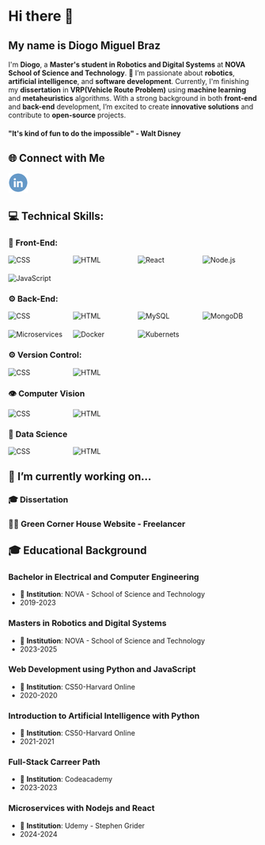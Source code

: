 
# Hi there 👋
## My name is **Diogo Miguel Braz**

I'm **Diogo**, a **Master's student in Robotics and Digital Systems** at **NOVA School of Science and Technology**. 🚀
I’m passionate about **robotics**, **artificial intelligence**, and **software development**. Currently, I'm finishing my **dissertation** in **VRP(Vehicle Route Problem)** using **machine learning** and **metaheuristics** algorithms. With a strong background in both **front-end** and **back-end** development, I’m excited to create **innovative solutions** and contribute to **open-source** projects.

#### "It's kind of fun to do the impossible" - Walt Disney


## 🌐 **Connect with Me**

<div style={display:flex}>
    <a href="https://www.linkedin.com/in/diogo-miguel-braz-8339271a0/">
    <img src="image-2.png" width="40" height="40">
    </a>
</div>  


## 💻 Technical Skills: 
###  🌇 **Front-End:**


<div style="display: grid; grid-template-columns: repeat(4, 1fr); gap: 20px;">
  <div>
    <img src="https://img.shields.io/badge/Code-CSS3-green" alt="CSS" />
  </div>
  <div>
    <img src="https://img.shields.io/badge/Code-HTML5-orange" alt="HTML" />
  </div>
  <div>
    <img src="https://img.shields.io/badge/Framework-React-blue" alt="React" />
  </div>
  <div>
    <img src="https://img.shields.io/badge/Framework-TailwindCSS-lightblue" alt="Node.js" /> 
  </div>
  <div>
    <img src="https://img.shields.io/badge/Code-JavaScript-yellow" alt="JavaScript" /> 
  </div>
</div>

###  ⚙️ **Back-End:**


<div style="display: grid; grid-template-columns: repeat(4, 1fr); gap: 20px;">
  <div>
    <img src="https://img.shields.io/badge/Framework-NodeJS-lightgreen" alt="CSS" />
  </div>
  <div>
    <img src="https://img.shields.io/badge/Framework-ExpressJS-green" alt="HTML" />
  </div>
  <div>
    <img src="https://img.shields.io/badge/Database-MySQL-blue" alt="MySQL" />
  </div>
  <div>
    <img src="https://img.shields.io/badge/Database-MongoDB-darkgreen" alt="MongoDB" /> 
  </div>
  <div>
    <img src="https://img.shields.io/badge/Tech-Microservices-white" alt="Microservices" /> 
  </div>
  <div>
    <img src="https://img.shields.io/badge/Tech-Docker-blue" alt="Docker" /> 
  </div>
  <div>
    <img src="https://img.shields.io/badge/Tech-Kubernets-orange" alt="Kubernets" /> 
  </div>
</div>

###  ⚙️ **Version Control:**


<div style="display: grid; grid-template-columns: repeat(4, 1fr); gap: 20px;">
  <div>
    <img src="https://img.shields.io/badge/Tech-Git-lightgreen" alt="CSS" />
  </div>
  <div>
    <img src="https://img.shields.io/badge/Tech-GitHub-purple" alt="HTML" />
  </div>
  
</div>

### 👁️ **Computer Vision**
<div style="display: grid; grid-template-columns: repeat(4, 1fr); gap: 20px;">
  <div>
    <img src="https://img.shields.io/badge/Framework-OpenCV-lightgreen" alt="CSS" />
  </div>
  <div>
    <img src="https://img.shields.io/badge/Framework-YOLO-green" alt="HTML" />
  </div>
  
</div>

### 🧪  **Data Science**
<div style="display: grid; grid-template-columns: repeat(4, 1fr); gap: 20px;">
  <div>
    <img src="https://img.shields.io/badge/Framework-Pandas-yellow" alt="CSS" />
  </div>
  <div>
    <img src="https://img.shields.io/badge/Framework-Numpy-lightblue" alt="HTML" />
  </div>
</div>

## 🔭 I’m currently working on...

  ### 🎓 Dissertation

  ### 👨‍💻 Green Corner House Website - Freelancer

## 🎓 Educational Background
 ### Bachelor in Electrical and Computer Engineering
- 🏫 **Institution**: NOVA - School of Science and Technology
- 2019-2023

### Masters in Robotics and Digital Systems
- 🏫 **Institution**: NOVA - School of Science and Technology
- 2023-2025

### Web Development using Python and JavaScript
- 🏫 **Institution**: CS50-Harvard Online
- 2020-2020

### Introduction to Artificial Intelligence with Python
- 🏫 **Institution**: CS50-Harvard Online
- 2021-2021

### Full-Stack Carreer Path
- 🏫 **Institution**: Codeacademy
- 2023-2023

### Microservices with Nodejs and React  
- 🏫 **Institution**: Udemy - Stephen Grider
- 2024-2024
